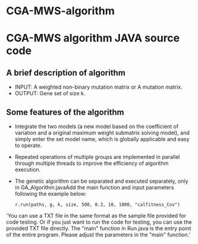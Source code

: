 # CGA-MWS-algorithm

# CGA-MWS algorithm JAVA source code

## A brief description of algorithm

* INPUT: A weighted non-binary mutation matrix or A mutation matrix.
* OUTPUT: Gene set of size k.

## Some features of the algorithm

* Integrate the two models (a new model based on the coefficient of variation and a original maximum weight submatrix solving model), and simply enter the set model name, which is globally applicable and easy to operate.
* Repeated operations of multiple groups are implemented in parallel through multiple threads to improve the efficiency of algorithm execution.
* The genetic algorithm can be separated and executed separately, only in GA_Algorithm.javaAdd the main function and input parameters following the example below:</br>

      r.run(paths, g, k, size, 500, 0.3, 10, 1000, "calfitness_Cov")



'You can use a TXT file in the same format as the sample file provided for code testing.
Or if you just want to run the code for testing, you can use the provided TXT file directly.
The "main" function in Run.java is the entry point of the entire program. 
Please adjust the parameters in the "main" function.'
